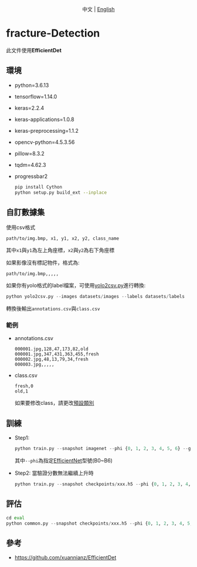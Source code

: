 <div align="center">

中文 | [English](https://github.com/qpal147147/fracture-Detection/blob/main/efficientDet/README_en.md)
</div>

# fracture-Detection

此文件使用**EfficientDet**

## 環境

* python=3.6.13
* tensorflow=1.14.0
* keras=2.2.4
* keras-applications=1.0.8
* keras-preprocessing=1.1.2
* opencv-python=4.5.3.56
* pillow=8.3.2
* tqdm=4.62.3
* progressbar2

  ```bash
  pip install Cython
  python setup.py build_ext --inplace
  ```

## 自訂數據集

  使用csv格式
  
  ```text
  path/to/img.bmp, x1, y1, x2, y2, class_name
  ```

  其中`x1`與`y1`為左上角座標，`x2`與`y2`為右下角座標
  
  如果影像沒有標記物件，格式為:
  
  ```text
  path/to/img.bmp,,,,,
  ```

  如果你有yolo格式的label檔案，可使用[yolo2csv.py](https://github.com/qpal147147/fracture-Detection/blob/main/utils/yolo2csv.py)進行轉換:  

  ```python
  python yolo2csv.py --images datasets/images --labels datasets/labels
  ```
  
  轉換後輸出`annotations.csv`與`class.csv`

### 範例

* annotations.csv

  ```text
  000001.jpg,128,47,173,82,old
  000001.jpg,347,431,363,455,fresh
  000002.jpg,48,13,79,34,fresh
  000003.jpg,,,,,
  ```

* class.csv

  ```text
  fresh,0
  old,1
  ```

  如果要修改class，請更改[預設類別](https://github.com/qpal147147/fracture-Detection/blob/main/util/yolo2csv.py#L10)

## 訓練

* Step1:

  ```python
  python train.py --snapshot imagenet --phi {0, 1, 2, 3, 4, 5, 6} --gpu 0 --random-transform --compute-val-loss --freeze-backbone --batch-size 16 --steps 1000 csv train.csv classes.csv --val-annotations val.csv
  ```

  其中`--phi`為指定[EfficientNet](https://arxiv.org/abs/1905.11946)型號(B0~B6)
  
* Step2: 當驗證分數無法繼續上升時

  ```python
  python train.py --snapshot checkpoints/xxx.h5 --phi {0, 1, 2, 3, 4, 5, 6} --gpu 0 --random-transform --compute-val-loss --freeze-bn --batch-size 4 --steps 1000 csv train.csv classes.csv --val-annotations val.csv
  ```

## 評估

```python
cd eval
python common.py --snapshot checkpoints/xxx.h5 --phi {0, 1, 2, 3, 4, 5, 6} --gpu 0 csv test.csv classes.csv
```

## 參考

* <https://github.com/xuannianz/EfficientDet>
